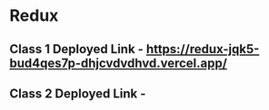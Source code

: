 # Redux

## Class 1 Deployed Link -  https://redux-jqk5-bud4qes7p-dhjcvdvdhvd.vercel.app/

## Class 2 Deployed Link -
